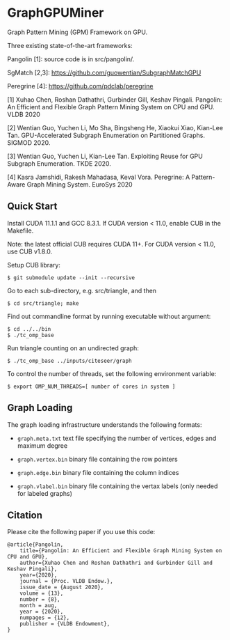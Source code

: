 # GraphGPUMiner
Graph Pattern Mining (GPM) Framework on GPU.

Three existing state-of-the-art frameworks:

Pangolin [1]: source code is in src/pangolin/.

SgMatch [2,3]: https://github.com/guowentian/SubgraphMatchGPU

Peregrine [4]: https://github.com/pdclab/peregrine

[1] Xuhao Chen, Roshan Dathathri, Gurbinder Gill, Keshav Pingali.
Pangolin: An Efficient and Flexible Graph Pattern Mining System on CPU and GPU. VLDB 2020

[2]	Wentian Guo, Yuchen Li, Mo Sha, Bingsheng He, Xiaokui Xiao, Kian-Lee Tan.
GPU-Accelerated Subgraph Enumeration on Partitioned Graphs. SIGMOD 2020.

[3] Wentian Guo, Yuchen Li, Kian-Lee Tan. 
Exploiting Reuse for GPU Subgraph Enumeration. TKDE 2020.

[4] Kasra Jamshidi, Rakesh Mahadasa, Keval Vora.
Peregrine: A Pattern-Aware Graph Mining System. EuroSys 2020


Quick Start
-----------

Install CUDA 11.1.1 and GCC 8.3.1. 
If CUDA version < 11.0, enable CUB in the Makefile.

Note: the latest official CUB requires CUDA 11+. For CUDA version < 11.0, use CUB v1.8.0.

Setup CUB library:

    $ git submodule update --init --recursive

Go to each sub-directory, e.g. src/triangle, and then

    $ cd src/triangle; make

Find out commandline format by running executable without argument:

    $ cd ../../bin
    $ ./tc_omp_base

Run triangle counting on an undirected graph:

    $ ./tc_omp_base ../inputs/citeseer/graph

To control the number of threads, set the following environment variable:

    $ export OMP_NUM_THREADS=[ number of cores in system ]


Graph Loading
-------------

The graph loading infrastructure understands the following formats:

+ `graph.meta.txt` text file specifying the number of vertices, edges and maximum degree

+ `graph.vertex.bin` binary file containing the row pointers

+ `graph.edge.bin` binary file containing the column indices

+ `graph.vlabel.bin` binary file containing the vertax labels (only needed for labeled graphs)


Citation
-------------

Please cite the following paper if you use this code:

```
@article{Pangolin,
	title={Pangolin: An Efficient and Flexible Graph Mining System on CPU and GPU},
	author={Xuhao Chen and Roshan Dathathri and Gurbinder Gill and Keshav Pingali},
	year={2020},
	journal = {Proc. VLDB Endow.},
	issue_date = {August 2020},
	volume = {13},
	number = {8},
	month = aug,
	year = {2020},
	numpages = {12},
	publisher = {VLDB Endowment},
}
```

